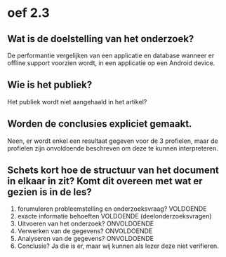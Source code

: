 # oef 2.3
Wat is de doelstelling van het onderzoek?
-----------------------------------------
De performantie vergelijken van een applicatie en database wanneer er offline support voorzien wordt,
in een applicatie op een Android device.

Wie is het publiek?
--------------------
Het publiek wordt niet aangehaald in het artikel?

Worden de conclusies expliciet gemaakt.
---------------------------------------

Neen, er wordt enkel een resultaat gegeven voor de 3 profielen,
maar de profielen zijn onvoldoende beschreven om deze te kunnen interpreteren.

Schets kort hoe de structuur van het document in elkaar in zit? Komt dit overeen met wat er gezien is in de les? 
----------------------------------------------------------------------------------------------------------------

1. forumuleren probleemstelling en onderzoeksvraag? VOLDOENDE
2. exacte informatie behoeften VOLDOENDE (deelonderzoeksvragen)
3. Uitvoeren van het onderzoek? ONVOLDOENDE
4. Verwerken van de gegevens? ONVOLDOENDE
5. Analyseren van de gegevens? ONVOLDOENDE
6. Conclusie? Ja die is er, maar wij kunnen als lezer deze niet verifieren.
